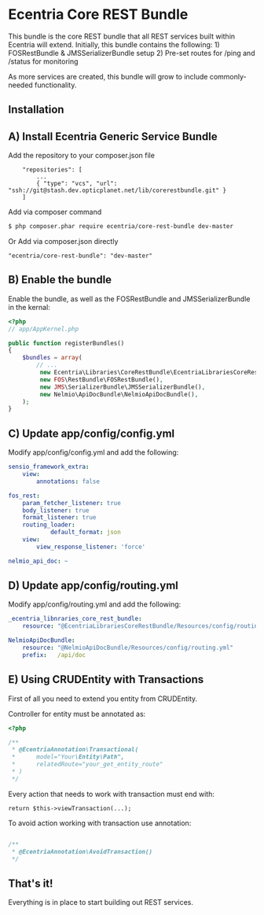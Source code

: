 Ecentria Core REST Bundle
=========================

This bundle is the core REST bundle that all REST services built within Ecentria will extend.
Initially, this bundle contains the following:
    1) FOSRestBundle & JMSSerializerBundle setup
    2) Pre-set routes for /ping and /status for monitoring

As more services are created, this bundle will grow to include commonly-needed functionality.

Installation
------------

## A) Install Ecentria Generic Service Bundle

Add the repository to your composer.json file 
```
    "repositories": [
        ...
        { "type": "vcs", "url": "ssh://git@stash.dev.opticplanet.net/lib/corerestbundle.git" }
    ]
```
Add via composer command

``` bash
$ php composer.phar require ecentria/core-rest-bundle dev-master
```

Or Add via composer.json directly
```
"ecentria/core-rest-bundle": "dev-master"
```

## B) Enable the bundle

Enable the bundle, as well as the FOSRestBundle and JMSSerializerBundle in the kernal:

``` php
<?php
// app/AppKernel.php

public function registerBundles()
{
    $bundles = array(
        // ...
         new Ecentria\Libraries\CoreRestBundle\EcentriaLibrariesCoreRestBundle(),
         new FOS\RestBundle\FOSRestBundle(),
         new JMS\SerializerBundle\JMSSerializerBundle(),
         new Nelmio\ApiDocBundle\NelmioApiDocBundle(),
    );
}
```

## C) Update app/config/config.yml

Modify app/config/config.yml and add the following:

``` yaml
sensio_framework_extra:
    view:
        annotations: false

fos_rest:
    param_fetcher_listener: true
    body_listener: true
    format_listener: true
    routing_loader:
            default_format: json
    view:
        view_response_listener: 'force'

nelmio_api_doc: ~
```

## D) Update app/config/routing.yml

Modify app/config/routing.yml and add the following:

``` yaml
_ecentria_libnraries_core_rest_bundle:
    resource: "@EcentriaLibrariesCoreRestBundle/Resources/config/routing.yml"

NelmioApiDocBundle:
    resource: "@NelmioApiDocBundle/Resources/config/routing.yml"
    prefix:   /api/doc
```


## E) Using CRUDEntity with Transactions

First of all you need to extend you entity from CRUDEntity.

Controller for entity must be annotated as:

``` php
<?php

/**
 * @EcentriaAnnotation\Transactional(
 *      model="Your\Entity\Path",
 *      relatedRoute="your_get_entity_route"
 * )
 */
 ```

Every action that needs to work with transaction must end with:

```
return $this->viewTransaction(...);
```

To avoid action working with transaction use annotation:

``` php

/**
 * @EcentriaAnnotation\AvoidTransaction()
 */
```

## That's it!
Everything is in place to start building out REST services.